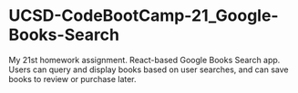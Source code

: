 # UCSD-CodeBootCamp-21_Google-Books-Search

My 21st homework assignment. React-based Google Books Search app.  Users can query and display books based on user searches, and can save books to review or purchase later.
